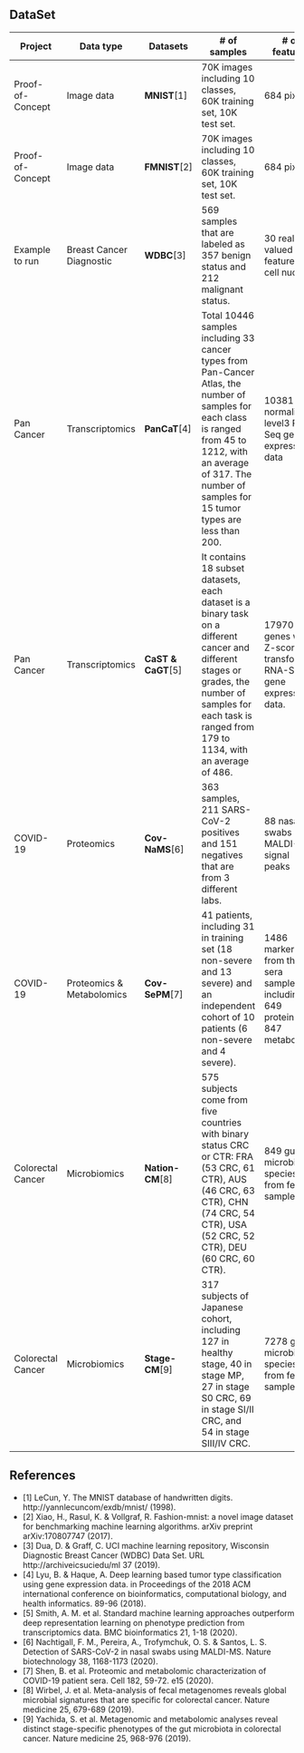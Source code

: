 ## **DataSet** 

| **Project**               | **Data type**                                                                                                                                                                                               | **Datasets**                                                                                                                                  | **\# of samples**                                                                                                                                                                                                         | **\# of features**                                   | **Data & Code Path**        |
| ------------------------- | ----------------------------------------------------------------------------------------------------------------------------------------------------------------------------------------------------------- | --------------------------------------------------------------------------------------------------------------------------------------------- | ------------------------------------------------------------------------------------------------------------------------------------------------------------------------------------------------------------------------- | ---------------------------------------------------- | --------------------------- |
| Proof-of-Concept          | Image data                | **MNIST**\[1\]                                                                                                                            | 70K images including 10 classes, 60K training set, 10K test set.                                                                                                                                                          | 684 pixels                                           | 00\_mnist/correlation       |
| Proof-of-Concept          | Image data                 | **FMNIST**\[2\]       | 70K images including 10 classes, 60K training set, 10K test set.                                                                                                                                            | 684 pixels                                                                                                                                    | 01\_fmnist/correlation                                                                                                                                                                                                    |
| Example to run            | Breast Cancer Diagnostic                                                                                                                                                                                    | **WDBC**\[3\]                                                                                                                             | 569 samples that are labeled as 357 benign status and 212 malignant status.                                                                                                                                               | 30 real-valued features of cell nucleus              | 00\_example\_breast\_cancer |
| Pan Cancer                | Transcriptomics                    | **PanCaT**\[4\]                                                                                                                           | Total 10446 samples including 33 cancer types from Pan-Cancer Atlas, the number of samples for each class is ranged from 45 to 1212, with an average of 317.  The number of samples for 15 tumor types are less than 200. | 10381 normalized-level3 RNA-Seq gene expression data | 02\_transcriptome/CNN       |
| Pan Cancer                | Transcriptomics                    | **CaST & CaGT**\[5\]  | It contains 18 subset datasets, each dataset is a binary task on a different cancer and different stages or grades, the number of samples for each task is ranged from 179 to 1134, with an average of 486. | 17970 “O” genes with Z-score transformed RNA-Seq gene expression data.                                                                        | 02\_transcriptome/ML                                                                                                                                                                                                      |
| COVID-19                  | Proteomics                                                                                                                                                                                                  | **Cov-NaMS**\[6\]                                                                                                                        | 363 samples, 211 SARS-CoV-2 positives and 151 negatives that are from 3 different labs.                                                                                                                                   | 88 nasal swabs MALDI-MS signal peaks                 | 03\_COVID-19                |
| COVID-19                  | Proteomics & Metabolomics | **Cov-SePM**\[7\]                                                                                                                                                                                       | 41 patients, including 31 in training set (18 non-severe and 13 severe) and an independent cohort of 10 patients (6 non-severe and 4 severe). | 1486 markers from the sera samples, including 649 proteins and 847 metabolites                                                                                                                                            | 03\_COV19\_Severe                                    |
| Colorectal Cancer         | Microbiomics                                                                                                                                                                                                | **Nation-CM**\[8\]                                                                                                                       | 575 subjects come from five countries with binary status CRC or CTR: FRA (53 CRC, 61 CTR), AUS (46 CRC, 63 CTR), CHN (74 CRC, 54 CTR), USA (52 CRC, 52 CTR), DEU (60 CRC, 60 CTR).                                        | 849 gut microbial species that from fecal samples    | 04\_CRC                     |
| Colorectal Cancer         | Microbiomics     | **Stage-CM**\[9\]         | 317 subjects of Japanese cohort, including 127 in healthy stage, 40 in stage MP, 27 in stage S0 CRC, 69 in stage SI/II CRC, and 54 in stage SIII/IV CRC.                                                    | 7278 gut microbial species that from fecal samples                                                                                            | 05\_CRC\_stage                                                                                                                                                                                                            |



## **References**
* [1]	LeCun, Y. The MNIST database of handwritten digits. http://yannlecuncom/exdb/mnist/ (1998).
* [2]	Xiao, H., Rasul, K. & Vollgraf, R. Fashion-mnist: a novel image dataset for benchmarking machine learning algorithms. arXiv preprint arXiv:170807747 (2017).
* [3]	Dua, D. & Graff, C. UCI machine learning repository, Wisconsin Diagnostic Breast Cancer (WDBC)  Data Set. URL http://archiveicsuciedu/ml 37 (2019).
* [4]	Lyu, B. & Haque, A. Deep learning based tumor type classification using gene expression data. in Proceedings of the 2018 ACM international conference on bioinformatics, computational biology, and health informatics. 89-96 (2018).
* [5]	Smith, A. M. et al. Standard machine learning approaches outperform deep representation learning on phenotype prediction from transcriptomics data. BMC bioinformatics 21, 1-18 (2020).
* [6]	Nachtigall, F. M., Pereira, A., Trofymchuk, O. S. & Santos, L. S. Detection of SARS-CoV-2 in nasal swabs using MALDI-MS. Nature biotechnology 38, 1168-1173 (2020).
* [7]	Shen, B. et al. Proteomic and metabolomic characterization of COVID-19 patient sera. Cell 182, 59-72. e15 (2020).
* [8]	Wirbel, J. et al. Meta-analysis of fecal metagenomes reveals global microbial signatures that are specific for colorectal cancer. Nature medicine 25, 679-689 (2019).
* [9]	Yachida, S. et al. Metagenomic and metabolomic analyses reveal distinct stage-specific phenotypes of the gut microbiota in colorectal cancer. Nature medicine 25, 968-976 (2019).



